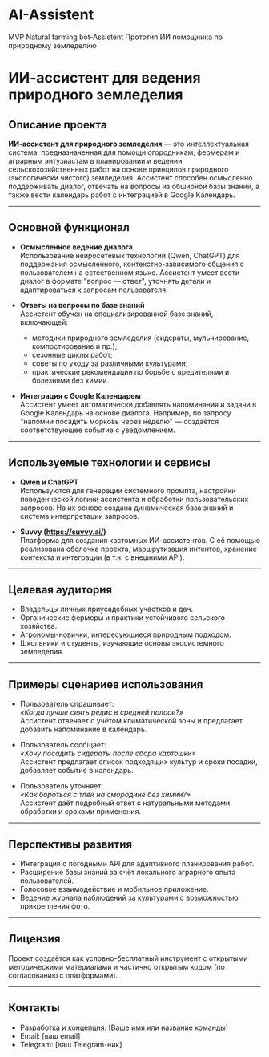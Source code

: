 # AI-Assistent
MVP Natural farming bot-Assistent
Прототип ИИ помощника по природному земледелию

# ИИ-ассистент для ведения природного земледелия

## Описание проекта

**ИИ-ассистент для природного земледелия** — это интеллектуальная система, предназначенная для помощи огородникам, фермерам и аграрным энтузиастам в планировании и ведении сельскохозяйственных работ на основе принципов природного (экологически чистого) земледелия. Ассистент способен осмысленно поддерживать диалог, отвечать на вопросы из обширной базы знаний, а также вести календарь работ с интеграцией в Google Календарь.

---

## Основной функционал

- **Осмысленное ведение диалога**  
  Использование нейросетевых технологий (Qwen, ChatGPT) для поддержания осмысленного, контекстно-зависимого общения с пользователем на естественном языке. Ассистент умеет вести диалог в формате "вопрос — ответ", уточнять детали и адаптироваться к запросам пользователя.

- **Ответы на вопросы по базе знаний**  
  Ассистент обучен на специализированной базе знаний, включающей:
  - методики природного земледелия (сидераты, мульчирование, компостирование и пр.);
  - сезонные циклы работ;
  - советы по уходу за различными культурами;
  - практические рекомендации по борьбе с вредителями и болезнями без химии.

- **Интеграция с Google Календарем**  
  Ассистент умеет автоматически добавлять напоминания и задачи в Google Календарь на основе диалога. Например, по запросу "напомни посадить морковь через неделю" — создаётся соответствующее событие с уведомлением.

---

## Используемые технологии и сервисы

- **Qwen и ChatGPT**  
  Используются для генерации системного промпта, настройки поведенческой логики ассистента и обработки пользовательских запросов. На их основе создана динамическая база знаний и система интерпретации запросов.

- **Suvvy (https://suvvy.ai/)**  
  Платформа для создания кастомных ИИ-ассистентов. С её помощью реализована оболочка проекта, маршрутизация интентов, хранение контекста и интеграции (в т.ч. с внешними API).

---

## Целевая аудитория

- Владельцы личных приусадебных участков и дач.
- Органические фермеры и практики устойчивого сельского хозяйства.
- Агрономы-новички, интересующиеся природным подходом.
- Школьники и студенты, изучающие основы экосистемного земледелия.

---

## Примеры сценариев использования

- Пользователь спрашивает:  
  *«Когда лучше сеять редис в средней полосе?»*  
  Ассистент отвечает с учётом климатической зоны и предлагает добавить напоминание в календарь.

- Пользователь сообщает:  
  *«Хочу посадить сидераты после сбора картошки»*  
  Ассистент предлагает список подходящих культур и сроки посадки, добавляет событие в календарь.

- Пользователь уточняет:  
  *«Как бороться с тлёй на смородине без химии?»*  
  Ассистент даёт подробный ответ с натуральными методами обработки и сроками применения.

---

## Перспективы развития

- Интеграция с погодными API для адаптивного планирования работ.
- Расширение базы знаний за счёт локального аграрного опыта пользователей.
- Голосовое взаимодействие и мобильное приложение.
- Ведение журнала наблюдений за культурами с возможностью прикрепления фото.

---

## Лицензия

Проект создаётся как условно-бесплатный инструмент с открытыми методическими материалами и частично открытым кодом (по согласованию с платформами).

---

## Контакты

- Разработка и концепция: [Ваше имя или название команды]
- Email: [ваш email]
- Telegram: [ваш Telegram-ник]


